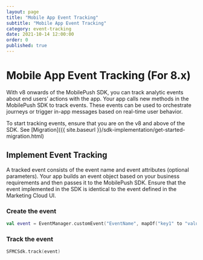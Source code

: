 ```yaml
---
layout: page
title: "Mobile App Event Tracking"
subtitle: "Mobile App Event Tracking"
category: event-tracking
date: 2021-10-14 12:00:00
order: 0
published: true
---
```


# Mobile App Event Tracking (For 8.x)

With v8 onwards of the MobilePush SDK, you can track analytic events about end users’ actions with the app. Your app calls new methods in the MobilePush SDK to track events. These events can be used to orchestrate journeys or trigger in-app messages based on real-time user behavior.

To start tracking events, ensure that you are on the v8 and above of the SDK. See [Migration]({{ site.baseurl }}/sdk-implementation/get-started-migration.html)

## Implement Event Tracking

A tracked event consists of the event name and event attributes (optional parameters). Your app builds an event object based on your business requirements and then passes it to the MobilePush SDK. Ensure that the event implemented in the SDK is identical to the event defined in the Marketing Cloud UI.

### Create the event

```kotlin
val event = EventManager.customEvent("EventName", mapOf("key1" to "value2", "key2" to "value2"))
```

### Track the event

```kotlin
SFMCSdk.track(event)
```
